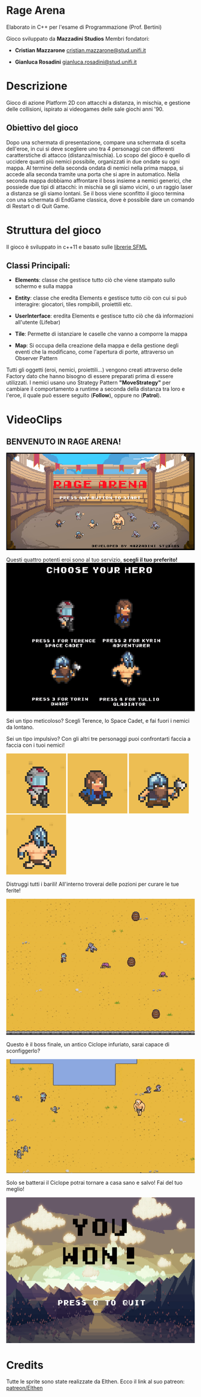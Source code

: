 # Rage Arena
Elaborato in C++ per l'esame di Programmazione (Prof. Bertini)

Gioco sviluppato da **Mazzadini Studios**
Membri fondatori: 
* **Cristian Mazzarone**  <cristian.mazzarone@stud.unifi.it>

* **Gianluca Rosadini** <gianluca.rosadini@stud.unifi.it>

# Descrizione
Gioco di azione Platform 2D con attacchi a distanza, in mischia, e gestione delle collisioni, ispirato ai videogames delle sale giochi anni '90.

## Obiettivo del gioco

Dopo una schermata di presentazione, compare una schermata di scelta dell'eroe, in cui si deve scegliere uno tra 4 personaggi con differenti caratterstiche di attacco (distanza/mischia). 
Lo scopo del gioco è quello di uccidere quanti più nemici possibile, organizzati in due ondate su ogni mappa. 
Al termine della seconda ondata di nemici nella prima mappa, si accede alla seconda tramite una porta che si apre in automatico.
Nella seconda mappa dobbiamo affrontare il boss insieme a nemici generici, che possiede due tipi di attacchi: in mischia se gli siamo vicini, o un raggio laser a distanza se gli siamo lontani.
Se il boss viene sconfitto il gioco termina con una schermata di EndGame classica, dove è possibile dare un comando di Restart o di Quit Game. 


# Struttura del gioco
Il gioco è sviluppato in c++11 e basato sulle [librerie SFML](www.sfml-dev.org)

## Classi Principali:

* **Elements**: classe che gestisce tutto ciò che viene stampato sullo schermo e sulla mappa

* **Entity**: classe che eredita Elements e gestisce tutto ciò con cui si può interagire: giocatori, tiles rompibili, proiettili etc.

* **UserInterface**: eredita Elements e gestisce tutto ciò che dà informazioni all'utente (Lifebar)

* **Tile**: Permette di istanziare le caselle che vanno a comporre la mappa 

* **Map**: Si occupa della creazione della mappa e della gestione degli eventi che la modificano, come l'apertura di porte, attraverso un Observer Pattern

Tutti gli oggetti (eroi, nemici, proiettili...) vengono creati attraverso delle Factory dato che hanno bisogno di essere preparati prima di essere utilizzati. 
I nemici usano uno Strategy Pattern **"MoveStrategy"** per cambiare il comportamento a runtime a seconda della distanza tra loro e l'eroe, il quale può essere seguito (**Follow**), oppure no (**Patrol**).

# VideoClips

## BENVENUTO IN RAGE ARENA!
![alt text](ReadmeContent/presentation.png)

Questi quattro potenti eroi sono al tuo servizio, **scegli il tuo preferito!**
![alt text](ReadmeContent/gifScelta.gif)

Sei un tipo meticoloso? Scegli Terence, lo Space Cadet, e fai fuori i nemici da lontano.

Sei un tipo impulsivo? Con gli altri tre personaggi puoi confrontarti faccia a faccia con i tuoi nemici!

![alt text](ReadmeContent/spaceCadet.gif)
![alt text](ReadmeContent/adventurer.gif)
![alt text](ReadmeContent/dwarf.gif)
![alt text](ReadmeContent/gladiator.gif)

Distruggi tutti i barili! All'interno troverai delle pozioni per curare le tue ferite!

![alt text](ReadmeContent/gif2.gif)

Questo è il boss finale, un antico Ciclope infuriato, sarai capace di sconfiggerlo?

![alt text](ReadmeContent/gif3.gif)

Solo se batterai il Ciclope potrai tornare a casa sano e salvo! Fai del tuo meglio!

![alt text](ReadmeContent/end.png)

# Credits
Tutte le sprite sono state realizzate da Elthen. Ecco il link al suo patreon: [patreon/Elthen](https://www.patreon.com/elthen)








